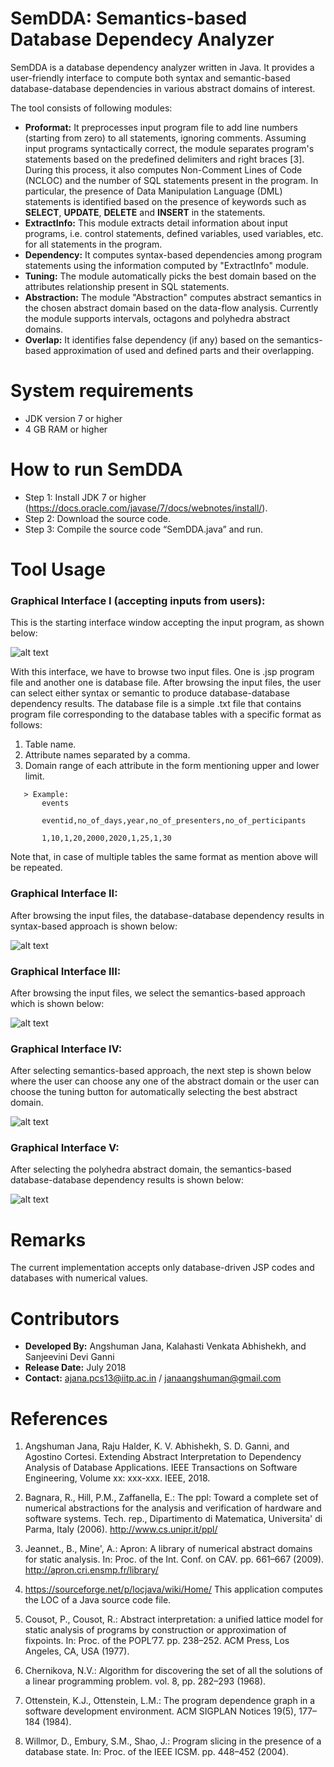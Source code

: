 # SemDDA: Semantics-based Database Dependecy Analyzer

SemDDA is a database dependency analyzer written in Java. It provides a user-friendly interface to compute both syntax and semantic-based database-database dependencies in various abstract domains of interest. 

The tool consists of following modules:
* __Proformat:__ It preprocesses input program file to add line numbers (starting from zero) to all statements, ignoring comments. Assuming input programs syntactically correct, the module separates program's statements based on the predefined delimiters and right braces [3]. During this process, it also computes Non-Comment Lines of Code (NCLOC) and the number of SQL statements present in the program. In particular, the presence of Data Manipulation Language (DML) statements is identified based on the presence of keywords such as **SELECT**, **UPDATE**, **DELETE** and **INSERT** in the statements.
* __ExtractInfo:__ This module extracts detail information about input programs, i.e. control statements, defined variables, used variables, etc. for all statements in the program.
* __Dependency:__ It computes syntax-based dependencies among program statements using the information computed by "ExtractInfo" module.
* __Tuning:__ The module automatically picks the best domain based on the  attributes relationship present in SQL statements.
* __Abstraction:__ The module "Abstraction" computes abstract semantics in the chosen abstract domain based on the data-flow analysis. Currently the module supports intervals, octagons and polyhedra abstract domains. 
* __Overlap:__ It identifies false dependency (if any) based on the semantics-based approximation of used and defined parts and their overlapping. 

# System requirements
- JDK version 7 or higher
- 4 GB RAM or higher

# How to run SemDDA
- Step 1: Install JDK 7 or higher  (https://docs.oracle.com/javase/7/docs/webnotes/install/).
- Step 2: Download the source code.
- Step 3: Compile the source code “SemDDA.java” and run. 

# Tool Usage
### Graphical Interface I (accepting inputs from users): 
This is the starting interface window accepting the input program, as shown below:

![alt text](https://github.com/angshumanjana/SemDDA/blob/master/Image/one.png)

With this interface, we have to browse two input files. One is .jsp program file and another one is database file. After browsing the input files, the user can select either syntax or semantic to produce database-database dependency results.  The database file is a simple .txt file that contains program file corresponding to the database tables with a specific format as follows:

1. Table name.
2. Attribute names separated by a comma. 
3. Domain range of each attribute in the form mentioning upper and lower limit.

```
   > Example:   
       events 
       
       eventid,no_of_days,year,no_of_presenters,no_of_perticipants 
       
       1,10,1,20,2000,2020,1,25,1,30
```
Note that, in case of multiple tables the same format as mention above will be repeated.       
      
### Graphical Interface II: 
After browsing the input files, the database-database dependency results in syntax-based approach is shown below: 
   
![alt text](https://github.com/angshumanjana/SemDDA/blob/master/Image/two.png)

### Graphical Interface III: 
After browsing the input files, we select the  semantics-based approach which is shown below: 
   
![alt text](https://github.com/angshumanjana/SemDDA/blob/master/Image/three.png)

### Graphical Interface IV: 
After selecting semantics-based approach, the next step is shown below where the user can choose any one of the abstract domain or the user can choose the tuning button for automatically selecting the best abstract domain. 
   
![alt text](https://github.com/angshumanjana/SemDDA/blob/master/Image/four.png)

### Graphical Interface V: 
After selecting the polyhedra abstract domain, the semantics-based database-database dependency results is shown below: 

![alt text](https://github.com/angshumanjana/SemDDA/blob/master/Image/five.png)

# Remarks
The current implementation accepts only database-driven JSP codes and databases with numerical values.  

# Contributors

- __Developed By:__ Angshuman Jana, Kalahasti Venkata Abhishekh, and Sanjeevini Devi Ganni
- __Release Date:__ July 2018
- __Contact:__ ajana.pcs13@iitp.ac.in / janaangshuman@gmail.com 

# References

1. Angshuman Jana, Raju Halder, K. V. Abhishekh, S. D. Ganni, and Agostino Cortesi. Extending Abstract Interpretation to Dependency Analysis of Database Applications. IEEE Transactions on Software Engineering, Volume xx: xxx-xxx. IEEE, 2018.

2. Bagnara, R., Hill, P.M., Zaffanella, E.: The ppl: Toward a complete set of numerical abstractions for the analysis and verification of hardware and software systems. Tech. rep., Dipartimento di Matematica, Universita' di Parma, Italy (2006). http://www.cs.unipr.it/ppl/

3. Jeannet., B., Mine', A.: Apron: A library of numerical abstract domains for static analysis. In: Proc. of the Int. Conf. on CAV. pp. 661–667 (2009). http://apron.cri.ensmp.fr/library/

4. https://sourceforge.net/p/locjava/wiki/Home/ This application computes the LOC of a Java source code file.

5. Cousot, P., Cousot, R.: Abstract interpretation: a unified lattice model for static analysis of programs by construction or approximation of fixpoints. In: Proc. of the POPL’77. pp. 238–252. ACM Press, Los Angeles, CA, USA (1977).

6. Chernikova, N.V.: Algorithm for discovering the set of all the solutions of a linear programming problem. vol. 8, pp. 282–293 (1968).

7. Ottenstein, K.J., Ottenstein, L.M.: The program dependence graph in a software development environment. ACM SIGPLAN Notices 19(5), 177–184 (1984).

8. Willmor, D., Embury, S.M., Shao, J.: Program slicing in the presence of a database state. In: Proc. of the IEEE ICSM. pp. 448–452 (2004).


